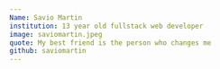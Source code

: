 ```yaml
---
Name: Savio Martin
institution: 13 year old fullstack web developer
image: saviomartin.jpeg 
quote: My best friend is the person who changes me
github: saviomartin
---
```

